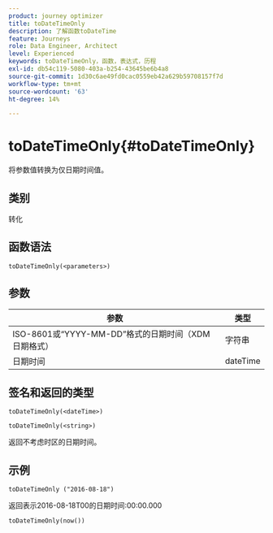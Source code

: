 ```yaml
---
product: journey optimizer
title: toDateTimeOnly
description: 了解函数toDateTime
feature: Journeys
role: Data Engineer, Architect
level: Experienced
keywords: toDateTimeOnly，函数，表达式，历程
exl-id: db54c119-5080-403a-b254-43645be6b4a8
source-git-commit: 1d30c6ae49fd0cac0559eb42a629b59708157f7d
workflow-type: tm+mt
source-wordcount: '63'
ht-degree: 14%

---
```


# toDateTimeOnly{#toDateTimeOnly}

将参数值转换为仅日期时间值。

## 类别

转化

## 函数语法

`toDateTimeOnly(<parameters>)`

## 参数

| 参数 | 类型 |
|-----------|------------------|
| ISO-8601或“YYYY-MM-DD”格式的日期时间（XDM日期格式） | 字符串 |
| 日期时间 | dateTime |

## 签名和返回的类型

`toDateTimeOnly(<dateTime>)`

`toDateTimeOnly(<string>)`
<!--`toDateTimeOnly(<integer>,<integer>,<integer>)`
`toDateTimeOnly(<integer>,<integer>,<integer>,<integer>,<integer>,<integer>)`-->

返回不考虑时区的日期时间。

## 示例

`toDateTimeOnly ("2016-08-18")`

返回表示2016-08-18T00的日期时间:00:00.000

`toDateTimeOnly(now())`

<!--`toDateTimeOnly(2016,8,18,23,17,59)`

Returns 2016-08-18T23:17:59.000.

`toDateTimeOnly(2016,8,18)`

Returns 2016-08-18T00:00:00.000.-->
